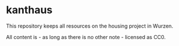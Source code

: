 # kanthaus

This repository keeps all resources on the housing project in Wurzen.

All content is - as long as there is no other note - licensed as CC0.
